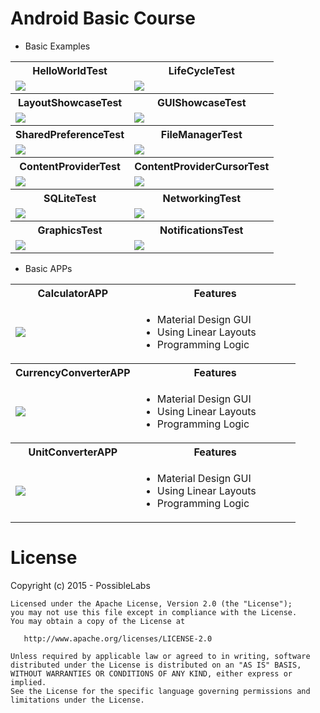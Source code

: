# Android Basic Course 

* Basic Examples

<table>
	<tr>
		<th>HelloWorldTest</th>
		<th>LifeCycleTest</th>
	</tr>
	<tr>
		<td><img src="https://raw.githubusercontent.com/tiveor/android-basic/master/screens/helloworldtest.png"/></td>
		<td><img src="https://raw.githubusercontent.com/tiveor/android-basic/master/screens/lifecycletest.png"/></td>
	</tr>
	<tr>
		<th>LayoutShowcaseTest</th>
		<th>GUIShowcaseTest</th>		
	</tr>
	<tr>
		<td><img src="https://raw.githubusercontent.com/tiveor/android-basic/master/screens/layoutshowcasetest.png"/></td>
		<td><img src="https://raw.githubusercontent.com/tiveor/android-basic/master/screens/guishowcasetest.png"/></td>
	</tr>
	<tr>
		<th>SharedPreferenceTest</th>
		<th>FileManagerTest</th>		
	</tr>
	<tr>
		<td><img src="https://raw.githubusercontent.com/tiveor/android-basic/master/screens/sharedpreferencetest.png"/></td>
		<td><img src="https://raw.githubusercontent.com/tiveor/android-basic/master/screens/filemanagertest.png"/></td>
	</tr>
	<tr>
		<th>ContentProviderTest</th>
		<th>ContentProviderCursorTest</th>		
	</tr>
	<tr>
		<td><img src="https://raw.githubusercontent.com/tiveor/android-basic/master/screens/conteprovidertest.png"/></td>
		<td><img src="https://raw.githubusercontent.com/tiveor/android-basic/master/screens/contentprovidercursortest.png"/></td>
	</tr>
	<tr>
		<th>SQLiteTest</th>
		<th>NetworkingTest</th>		
	</tr>
	<tr>
		<td><img src="https://raw.githubusercontent.com/tiveor/android-basic/master/screens/sqlitetest.png"/></td>
		<td><img src="https://raw.githubusercontent.com/tiveor/android-basic/master/screens/contentprovidercursortest.png"/></td>
	</tr>
	<tr>
		<th>GraphicsTest</th>
		<th>NotificationsTest</th>		
	</tr>
	<tr>
		<td><img src="https://raw.githubusercontent.com/tiveor/android-basic/master/screens/conteprovidertest.png"/></td>
		<td><img src="https://raw.githubusercontent.com/tiveor/android-basic/master/screens/contentprovidercursortest.png"/></td>
	</tr>
</table>



* Basic APPs

<table>
	<tr>
		<th>CalculatorAPP</th>
		<th>Features</th>		
	</tr>
	<tr>
		<td><img src="https://raw.githubusercontent.com/tiveor/android-basic/master/screens/helloworldtest.png"/></td>
		<td style="width: 240px"> 
			<ul>
				<li>Material Design GUI</li>
				<li>Using Linear Layouts </li>
				<li>Programming Logic</li>
			</ul>
		</td>
	</tr>
	<tr>
		<th>CurrencyConverterAPP</th>
		<th>Features</th>		
	</tr>
	<tr>
		<td><img src="https://raw.githubusercontent.com/tiveor/android-basic/master/screens/helloworldtest.png"/></td>
		<td style="width: 240px"> 
			<ul>
				<li>Material Design GUI</li>
				<li>Using Linear Layouts </li>
				<li>Programming Logic</li>
			</ul>
		</td>
	</tr>
	<tr>
		<th>UnitConverterAPP</th>
		<th>Features</th>		
	</tr>
	<tr>
		<td><img src="https://raw.githubusercontent.com/tiveor/android-basic/master/screens/helloworldtest.png"/></td>
		<td style="width: 240px"> 
			<ul>
				<li>Material Design GUI</li>
				<li>Using Linear Layouts </li>
				<li>Programming Logic</li>
			</ul>
		</td>
	</tr>
</table>


# License
Copyright (c) 2015 - PossibleLabs

```
Licensed under the Apache License, Version 2.0 (the "License");
you may not use this file except in compliance with the License.
You may obtain a copy of the License at

   http://www.apache.org/licenses/LICENSE-2.0

Unless required by applicable law or agreed to in writing, software
distributed under the License is distributed on an "AS IS" BASIS,
WITHOUT WARRANTIES OR CONDITIONS OF ANY KIND, either express or implied.
See the License for the specific language governing permissions and
limitations under the License.
```